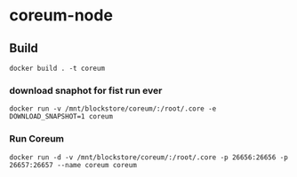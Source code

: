 # coreum-node
    
## Build
    docker build . -t coreum
 
 ### download snaphot for fist run ever
    docker run -v /mnt/blockstore/coreum/:/root/.core -e DOWNLOAD_SNAPSHOT=1 coreum
 ### Run Coreum
    docker run -d -v /mnt/blockstore/coreum/:/root/.core -p 26656:26656 -p 26657:26657 --name coreum coreum
